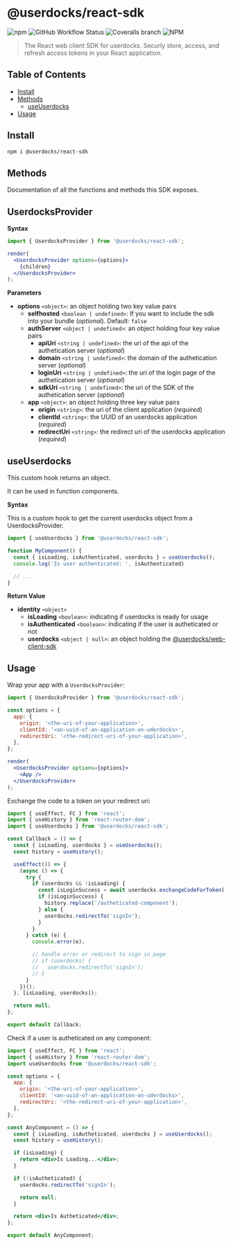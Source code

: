 # **@userdocks/react-sdk**

![npm](https://img.shields.io/npm/v/@userdocks/react-sdk?style=flat-square)
![GitHub Workflow Status](https://img.shields.io/github/workflow/status/userdocks/react-sdk/build?style=flat-square)
![Coveralls branch](https://img.shields.io/coveralls/github/userdocks/react-sdk/main?style=flat-square)
![NPM](https://img.shields.io/npm/l/@userdocks/react-sdk?style=flat-square)

> The React web client SDK for userdocks. Securly store, access, and refresh access tokens in your React application.

## Table of Contents

- [Install](#install)
- [Methods](#methods)
  - [useUserdocks](#useUserdocks)
- [Usage](#usage)

## **Install**

```bash
npm i @userdocks/react-sdk
```

## **Methods**

Documentation of all the functions and methods this SDK exposes.

## **UserdocksProvider**

**Syntax**

```jsx
import { UserdocksProvider } from '@userdocks/react-sdk';

render(
  <UserdocksProvider options={options}>
    {children}
  </UserdocksProvider>
);
```

**Parameters**

- **options** `<object>`: an object holding two key value pairs
  - **selfhosted** `<boolean | undefined>`: If you want to include the sdk into your bundle (_optional_). Default: `false`
  - **authServer** `<object | undefined>`: an object holding four key value pairs
    - **apiUri** `<string | undefined>`: the uri of the api of the authetication server (_optional_)
    - **domain** `<string | undefined>`: the domain of the authetication server (_optional_)
    - **loginUri** `<string | undefined>`: the uri of the login page of the authetication server (_optional_)
    - **sdkUri** `<string | undefined>`: the uri of the SDK of the authetication server (_optional_)
  - **app** `<object>`: an object holding three key value pairs
    - **origin** `<string>`: the uri of the client application (_required_)
    - **clientId** `<string>`: the UUID of an userdocks application (_required_)
    - **redirectUri** `<string>`: the redirect uri of the userdocks application (_required_)
## **useUserdocks**

This custom hook returns an object.

It can be used in function components.

**Syntax**

This is a custom hook to get the current userdocks object from a UserdocksProvider.

```js
import { useUserdocks } from '@userdocks/react-sdk';

function MyComponent() {
  const { isLoading, isAuthenticated, userdocks } = useUserdocks();
  console.log('Is user authenticated: ', isAuthenticated)

  // ...
}
```

**Return Value**

- **identity** `<object>`
  - **isLoading** `<boolean>`: indicating if userdocks is ready for usage
  - **isAuthenticated** `<boolean>`: indicating if the user is autheticated or not
  - **userdocks** `<object | null>`: an object holding the [@userdocks/web-client-sdk](https://github.com/userdocks/web-client-sdk#getuserdocks)

## **Usage**

Wrap your app with a `UserdocksProvider`:

```jsx
import { UserdocksProvider } from '@userdocks/react-sdk';

const options = {
  app: {
    origin: '<the-uri-of-your-application>',
    clientId: '<an-uuid-of-an-application-on-uderdocks>',
    redirectUri: '<the-redirect-uri-of-your-application>',
  },
};

render(
  <UserdocksProvider options={options}>
    <App />
  </UserdocksProvider>
);
```

Exchange the code to a token on your redirect uri:

```jsx
import { useEffect, FC } from 'react';
import { useHistory } from 'react-router-dom';
import { useUserdocks } from '@userdocks/react-sdk';

const Callback = () => {
  const { isLoading, userdocks } = useUserdocks();
  const history = useHistory();

  useEffect(() => {
    (async () => {
      try {
        if (userdocks && !isLoading) {
          const isLoginSuccess = await userdocks.exchangeCodeForToken();
          if (isLoginSuccess) {
            history.replace('/autheticated-component');
          } else {
            userdocks.redirectTo('signIn');
          }
        }
      } catch (e) {
        console.error(e);

        // handle error or redirect to sign in page
        // if (userdocks) {
        //   userdocks.redirectTo('signIn');
        // }
      }
    })();
  }, [isLoading, userdocks]);

  return null;
};

export default Callback;
```

Check if a user is autheticated on any component:

```jsx
import { useEffect, FC } from 'react';
import { useHistory } from 'react-router-dom';
import useUserdocks from '@userdocks/react-sdk';

const options = {
  app: {
    origin: '<the-uri-of-your-application>',
    clientId: '<an-uuid-of-an-application-on-uderdocks>',
    redirectUri: '<the-redirect-uri-of-your-application>',
  },
};

const AnyComponent = () => {
  const { isLoading, isAutheticated, userdocks } = useUserdocks();
  const history = useHistory();

  if (isLoading) {
    return <div>Is Loading...</div>;
  }

  if (!isAutheticated) {
    userdocks.redirectTo('signIn');

    return null;
  }

  return <div>Is Autheticated</div>;
};

export default AnyComponent;
```
